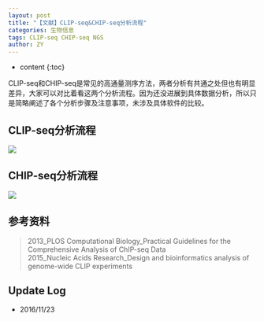 ```yaml
---
layout: post
title: "【文献】CLIP-seq&CHIP-seq分析流程"
categories: 生物信息
tags: CLIP-seq CHIP-seq NGS
author: ZY
---
```


* content
{:toc}

CLIP-seq和CHIP-seq是常见的高通量测序方法，两者分析有共通之处但也有明显差异，大家可以对比着看这两个分析流程。因为还没进展到具体数据分析，所以只是简略阐述了各个分析步骤及注意事项，未涉及具体软件的比较。




## CLIP-seq分析流程

![](https://raw.githubusercontent.com/woaielf/woaielf.github.io/master/_posts/Pic/1611/161123-1.png)

## CHIP-seq分析流程

![](https://raw.githubusercontent.com/woaielf/woaielf.github.io/master/_posts/Pic/1611/161123-2.png)

## 参考资料
> 2013_PLOS Computational Biology_Practical Guidelines for the Comprehensive Analysis of ChIP-seq Data <br>
2015_Nucleic Acids Research_Design and bioinformatics analysis of genome-wide CLIP experiments

## Update Log
- 2016/11/23